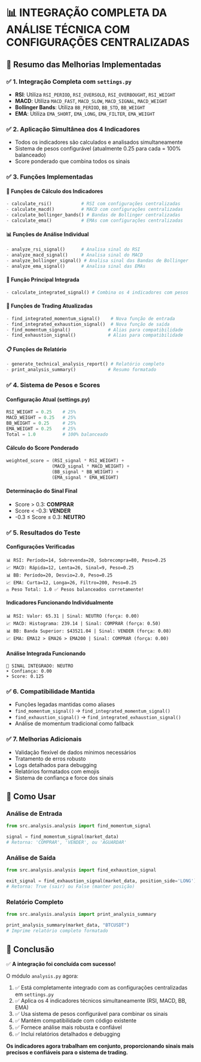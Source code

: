 # 📊 INTEGRAÇÃO COMPLETA DA ANÁLISE TÉCNICA COM CONFIGURAÇÕES CENTRALIZADAS

## 🎯 Resumo das Melhorias Implementadas

### ✅ **1. Integração Completa com `settings.py`**
- **RSI**: Utiliza `RSI_PERIOD`, `RSI_OVERSOLD`, `RSI_OVERBOUGHT`, `RSI_WEIGHT`
- **MACD**: Utiliza `MACD_FAST`, `MACD_SLOW`, `MACD_SIGNAL`, `MACD_WEIGHT`
- **Bollinger Bands**: Utiliza `BB_PERIOD`, `BB_STD`, `BB_WEIGHT`
- **EMA**: Utiliza `EMA_SHORT`, `EMA_LONG`, `EMA_FILTER`, `EMA_WEIGHT`

### ✅ **2. Aplicação Simultânea dos 4 Indicadores**
- Todos os indicadores são calculados e analisados simultaneamente
- Sistema de pesos configurável (atualmente 0.25 para cada = 100% balanceado)
- Score ponderado que combina todos os sinais

### ✅ **3. Funções Implementadas**

#### 🔧 **Funções de Cálculo dos Indicadores**
```python
- calculate_rsi()           # RSI com configurações centralizadas
- calculate_macd()          # MACD com configurações centralizadas  
- calculate_bollinger_bands() # Bandas de Bollinger centralizadas
- calculate_ema()           # EMAs com configurações centralizadas
```

#### 📊 **Funções de Análise Individual**
```python
- analyze_rsi_signal()      # Analisa sinal do RSI
- analyze_macd_signal()     # Analisa sinal do MACD
- analyze_bollinger_signal() # Analisa sinal das Bandas de Bollinger
- analyze_ema_signal()      # Analisa sinal das EMAs
```

#### 🎯 **Função Principal Integrada**
```python
- calculate_integrated_signal() # Combina os 4 indicadores com pesos
```

#### 🚀 **Funções de Trading Atualizadas**
```python
- find_integrated_momentum_signal()    # Nova função de entrada
- find_integrated_exhaustion_signal()  # Nova função de saída
- find_momentum_signal()              # Alias para compatibilidade
- find_exhaustion_signal()            # Alias para compatibilidade
```

#### 📋 **Funções de Relatório**
```python
- generate_technical_analysis_report() # Relatório completo
- print_analysis_summary()            # Resumo formatado
```

### ✅ **4. Sistema de Pesos e Scores**

#### **Configuração Atual (settings.py)**
```python
RSI_WEIGHT = 0.25    # 25%
MACD_WEIGHT = 0.25   # 25% 
BB_WEIGHT = 0.25     # 25%
EMA_WEIGHT = 0.25    # 25%
Total = 1.0          # 100% balanceado
```

#### **Cálculo do Score Ponderado**
```python
weighted_score = (RSI_signal * RSI_WEIGHT) + 
                 (MACD_signal * MACD_WEIGHT) + 
                 (BB_signal * BB_WEIGHT) + 
                 (EMA_signal * EMA_WEIGHT)
```

#### **Determinação do Sinal Final**
- Score > 0.3: **COMPRAR**
- Score < -0.3: **VENDER**  
- -0.3 ≤ Score ≤ 0.3: **NEUTRO**

### ✅ **5. Resultados do Teste**

#### **Configurações Verificadas**
```
📊 RSI: Período=14, Sobrevenda=20, Sobrecompra=80, Peso=0.25
📈 MACD: Rápida=12, Lenta=26, Sinal=9, Peso=0.25
📊 BB: Período=20, Desvio=2.0, Peso=0.25
📈 EMA: Curta=12, Longa=26, Filtro=200, Peso=0.25
⚖️ Peso Total: 1.0 ✅ Pesos balanceados corretamente!
```

#### **Indicadores Funcionando Individualmente**
```
📊 RSI: Valor: 65.31 | Sinal: NEUTRO (força: 0.00)
📈 MACD: Histograma: 239.14 | Sinal: COMPRAR (força: 0.50)
📊 BB: Banda Superior: $43521.04 | Sinal: VENDER (força: 0.08)
📈 EMA: EMA12 > EMA26 > EMA200 | Sinal: COMPRAR (força: 0.00)
```

#### **Análise Integrada Funcionando**
```
🎯 SINAL INTEGRADO: NEUTRO
➤ Confiança: 0.00
➤ Score: 0.125
```

### ✅ **6. Compatibilidade Mantida**
- Funções legadas mantidas como aliases
- `find_momentum_signal()` → `find_integrated_momentum_signal()`
- `find_exhaustion_signal()` → `find_integrated_exhaustion_signal()`
- Análise de momentum tradicional como fallback

### ✅ **7. Melhorias Adicionais**
- Validação flexível de dados mínimos necessários
- Tratamento de erros robusto
- Logs detalhados para debugging
- Relatórios formatados com emojis
- Sistema de confiança e force dos sinais

## 🚀 **Como Usar**

### **Análise de Entrada**
```python
from src.analysis.analysis import find_momentum_signal

signal = find_momentum_signal(market_data)
# Retorna: 'COMPRAR', 'VENDER', ou 'AGUARDAR'
```

### **Análise de Saída**
```python
from src.analysis.analysis import find_exhaustion_signal

exit_signal = find_exhaustion_signal(market_data, position_side='LONG')
# Retorna: True (sair) ou False (manter posição)
```

### **Relatório Completo**
```python
from src.analysis.analysis import print_analysis_summary

print_analysis_summary(market_data, "BTCUSDT")
# Imprime relatório completo formatado
```

## 🎉 **Conclusão**

✅ **A integração foi concluída com sucesso!**

O módulo `analysis.py` agora:
1. ✅ Está completamente integrado com as configurações centralizadas em `settings.py`
2. ✅ Aplica os 4 indicadores técnicos simultaneamente (RSI, MACD, BB, EMA)
3. ✅ Usa sistema de pesos configurável para combinar os sinais
4. ✅ Mantém compatibilidade com código existente
5. ✅ Fornece análise mais robusta e confiável
6. ✅ Inclui relatórios detalhados e debugging

**Os indicadores agora trabalham em conjunto, proporcionando sinais mais precisos e confiáveis para o sistema de trading.**
